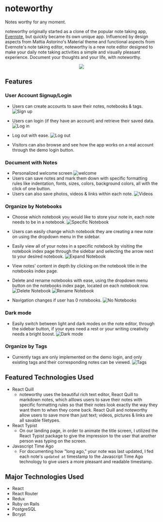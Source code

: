 # noteworthy
Notes worthy for any moment.

noteworthy originally started as a clone of the popular note taking app, [Evernote](https://www.evernote.com), but quickly became its own unique app. Influenced by design aspects from Mattia Astorino's Material theme and functional aspects from Evernote's note taking editor, noteworthy is a new note editor designed to make your daily note taking activities a simple and visually pleasant experience. Document your thoughts and your life, with noteworthy.

<p align="center">
	<img src="https://github.com/tongsalex/noteworthy/blob/master/app/assets/images/readme_images/home.png?raw=true"/>
</p>

## Features
### User Account Signup/Login
- Users can create accounts to save their notes, notebooks & tags.
![Sign up](./app/assets/images/readme_images/signup.gif)

- Users can login (if they have an account) and retrieve their saved data.
![Log in](./app/assets/images/readme_images/userAuth.gif)

- Log out with ease.
![Log out](./app/assets/images/readme_images/logout.gif)

- Visitors can also browse and see how the app works on a real account through the demo login button.

### Document with Notes
- Personalized welcome screen
![welcome](./app/assets/images/readme_images/loginSplash.png)
- Users can save notes and mark them down with specific formatting rules like indentation, fonts, sizes, colors, background colors, all with the click of one button.
- Users can also save photos, videos & links within each note.
![Videos](./app/assets/images/readme_images/videosInEditor.gif)

### Organize by Notebooks
- Choose which notebook you would like to store your note in, each note needs to be in a notebook.
![Specific Notebook](./app/assets/images/readme_images/makeNoteInSpecificNb.gif)
- Users can easily change which notebook they are creating a new note on using the dropdown menu in the sidebar.
- Easily view all of your notes in a specific notebook by visiting the notebook index page through the sidebar and selecting the arrow next to your desired notebook.
![Expand Notebook](./app/assets/images/readme_images/expandNb.gif)
- View notes' content in depth by clicking on the notebook title in the notebooks index page.
- Delete and rename notebooks with ease, using the dropdown menu button on the notebooks index page, located on each notebook row.
![Delete Notebook](./app/assets/images/readme_images/deletingNotebook.gif)
![Rename Notebook](./app/assets/images/readme_images/renameNb.gif)

- Navigation changes if user has 0 notebooks.
![No Notebooks](./app/assets/images/readme_images/noNotebooks.gif)

### Dark mode
- Easily switch between light and dark modes on the note editor, through the sidebar button, if your eyes need a rest or your writing creativity needs a bright boost.
![Dark mode](./app/assets/images/readme_images/darkMode.gif)

### Organize by Tags
- Currently tags are only implemented on the demo login, and only existing tags and their corresponding notes can be viewed.
![Tags](./app/assets/images/readme_images/tags.gif)

## Featured Technologies Used
- React Quill
  - noteworthy uses the beautiful rich text editor, React Quill to markdown notes, which alllows users to save their notes with specific formatting rules so that their notes look exactly the way they want them to when they come back. React Quill and noteworthy allow users to save more than just text; videos, pictures & links are all savable filetypes.
- React Typist
  - On our landing page, in order to animate the title screen, I utilized the React Typist package to give the impression to the user that another person was typing on the screen.
- Javascript Time Ago
  - For documenting how "long ago," your note was last updated, I fed each note's `updated at` timestamp to the Javascript Time Ago technology to give users a more pleasant and readable timestamp.
  
## Major Technologies Used
- React
- React Router
- Redux
- Ruby on Rails
- PostgreSQL
- Bcrypt
